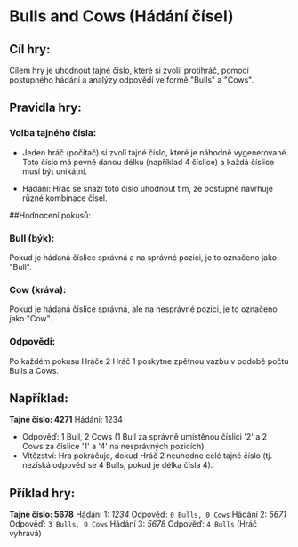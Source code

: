 # Bulls and Cows (Hádání čísel)

## Cíl hry:
Cílem hry je uhodnout tajné číslo, které si zvolil protihráč, pomocí postupného hádání a analýzy odpovědí ve formě "Bulls" a "Cows".

## Pravidla hry:

### Volba tajného čísla: 
- Jeden hráč (počítač) si zvolí tajné číslo, které je náhodně vygenerované. Toto číslo má pevně danou délku (například 4 číslice) a každá číslice musí být unikátní.

- Hádání: Hráč se snaží toto číslo uhodnout tím, že postupně navrhuje různé kombinace čísel.

##Hodnocení pokusů:

### Bull (býk): 
Pokud je hádaná číslice správná a na správné pozici, je to označeno jako "Bull".
### Cow (kráva): 
Pokud je hádaná číslice správná, ale na nesprávné pozici, je to označeno jako "Cow".
### Odpovědi: 
Po každém pokusu Hráče 2 Hráč 1 poskytne zpětnou vazbu v podobě počtu Bulls a Cows. 

## Například:

**Tajné číslo: 4271**
Hádání: 1234
- Odpověď: 1 Bull, 2 Cows (1 Bull za správně umístěnou číslici '2' a 2 Cows za číslice '1' a '4' na nesprávných pozicích)
- Vítězství: Hra pokračuje, dokud Hráč 2 neuhodne celé tajné číslo (tj. nezíská odpověď se 4 Bulls, pokud je délka čísla 4).

## Příklad hry:

**Tajné číslo: 5678**
Hádání 1: _1234_
Odpověď: `0 Bulls, 0 Cows`
Hádání 2: _5671_
Odpověď: `3 Bulls, 0 Cows`
Hádání 3: _5678_
Odpověď: `4 Bulls` (Hráč vyhrává)